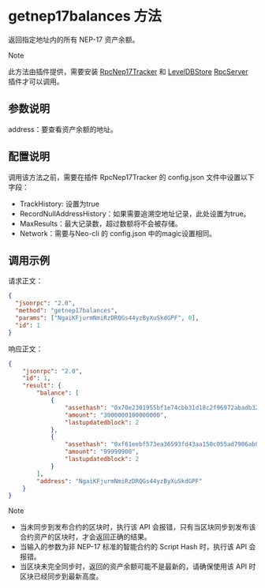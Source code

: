 # getnep17balances 方法

返回指定地址内的所有 NEP-17 资产余额。

> [!Note]
>
> 此方法由插件提供，需要安装 [RpcNep17Tracker](https://github.com/neo-project/neo-plugins/releases) 和 [LevelDBStore](https://github.com/neo-project/neo-modules/releases)  [RpcServer](https://github.com/neo-project/neo-modules/releases) 插件才可以调用。

## 参数说明

address：要查看资产余额的地址。

## 配置说明
调用该方法之前，需要在插件 RpcNep17Tracker 的 config.json 文件中设置以下字段：

- TrackHistory: 设置为true
- RecordNullAddressHistory：如果需要追溯空地址记录，此处设置为true。
- MaxResults：最大记录数，超过数额将不会被存储。
- Network：需要与Neo-cli 的 config.json 中的magic设置相同。

## 调用示例

请求正文：

```json
{
  "jsonrpc": "2.0",
  "method": "getnep17balances",
  "params": ["NgaiKFjurmNmiRzDRQGs44yzByXuSkdGPF", 0],
  "id": 1
}
```

响应正文：

```json
{
    "jsonrpc": "2.0",
    "id": 1,
    "result": {
        "balance": [
            {
                "assethash": "0x70e2301955bf1e74cbb31d18c2f96972abadb328",
                "amount": "3000000100000000",
                "lastupdatedblock": 2
            },
            {
                "assethash": "0xf61eebf573ea36593fd43aa150c055ad7906ab83",
                "amount": "99999900",
                "lastupdatedblock": 2
            }
        ],
        "address": "NgaiKFjurmNmiRzDRQGs44yzByXuSkdGPF"
    }
}
```

> [!Note]
> 
>- 当未同步到发布合约的区块时，执行该 API 会报错，只有当区块同步到发布该合约资产的区块时，才会返回正确的结果。
> - 当输入的参数为非 NEP-17 标准的智能合约的 Script Hash 时，执行该 API 会报错。
>- 当区块未完全同步时，返回的资产余额可能不是最新的，请确保使用该 API 时区块已经同步到最新高度。

